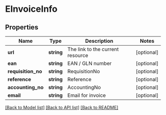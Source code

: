 # EInvoiceInfo

## Properties
Name | Type | Description | Notes
------------ | ------------- | ------------- | -------------
**url** | **string** | The link to the current resource | [optional] 
**ean** | **string** | EAN / GLN number | [optional] 
**requisition_no** | **string** | RequisitionNo | [optional] 
**reference** | **string** | Reference | [optional] 
**accounting_no** | **string** | AccountingNo | [optional] 
**email** | **string** | Email for invoice | [optional] 

[[Back to Model list]](../../README.md#documentation-for-models) [[Back to API list]](../../README.md#documentation-for-api-endpoints) [[Back to README]](../../README.md)

